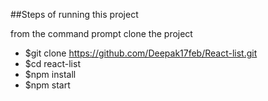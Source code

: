 ##Steps of running this project

from the command prompt clone the project

* $git clone https://github.com/Deepak17feb/React-list.git
* $cd react-list
* $npm install
* $npm start
